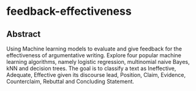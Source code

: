 # feedback-effectiveness

## Abstract
Using Machine learning models to evaluate and give feedback for the effectiveness of argumentative writing. 
Explore four popular machine learning algorithms, namely logistic regression, multinomial naive Bayes, kNN and decision trees.
The goal is to classify a text as Ineffective, Adequate, Effective given its discourse lead, Position, Claim, Evidence, Counterclaim, Rebuttal and Concluding Statement.





